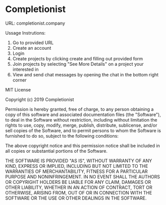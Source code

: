 # Completionist
URL: completionist.company

Ussage Instrutions:
1. Go to provided URL
2. Create an account
3. Login
4. Create projects by clicking create and filling out provided form 
5. Join projects by selecting "See More Details" on a project your interested in
6. View and send chat messages by opening the chat in the bottom right corner

MIT License

Copyright (c) 2019 Completionist

Permission is hereby granted, free of charge, to any person obtaining a copy
of this software and associated documentation files (the "Software"), to deal
in the Software without restriction, including without limitation the rights
to use, copy, modify, merge, publish, distribute, sublicense, and/or sell
copies of the Software, and to permit persons to whom the Software is
furnished to do so, subject to the following conditions:

The above copyright notice and this permission notice shall be included in all
copies or substantial portions of the Software.

THE SOFTWARE IS PROVIDED "AS IS", WITHOUT WARRANTY OF ANY KIND, EXPRESS OR
IMPLIED, INCLUDING BUT NOT LIMITED TO THE WARRANTIES OF MERCHANTABILITY,
FITNESS FOR A PARTICULAR PURPOSE AND NONINFRINGEMENT. IN NO EVENT SHALL THE
AUTHORS OR COPYRIGHT HOLDERS BE LIABLE FOR ANY CLAIM, DAMAGES OR OTHER
LIABILITY, WHETHER IN AN ACTION OF CONTRACT, TORT OR OTHERWISE, ARISING FROM,
OUT OF OR IN CONNECTION WITH THE SOFTWARE OR THE USE OR OTHER DEALINGS IN THE
SOFTWARE.

